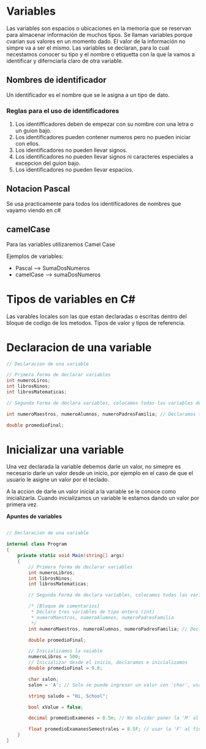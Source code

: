 # Variables
Las variables son espacios o ubicaciones en la memoria que se reservan para almacenar información de muchos tipos. Se llaman variables porque cvarian sus valores en un momento dado.
El valor de la información no simpre va a ser el mismo.
Las variables se declaran, para lo cual necestamos conocer su tipo y el nombre o etiquetta con la que la vamos a identificar y difernciarla claro de otra variable.


## Nombres de identificador
Un identificador es el nombre que se le asigna a un tipo de dato.

### Reglas para el uso de identificadores
1. Los identifficadores deben de empezar con su nombre con una letra o un guion bajo.
2. Los identificadores pueden contener numeros pero no pueden iniciar con ellos.
3. Los identificadores no pueden llevar signos.
4. Los identificadores no pueden llevar signos ni caracteres especiales a excepcion del guion bajo.
5. Los identificadores no pueden llevar espacios.

## Notacion Pascal
Se usa practicamente para todos los identificadores de nombres que vayamo viendo en c#

## camelCase
Para las variables utilizaremos Camel Case

Ejemplos de variables:
* Pascal --> SumaDosNumeros
* camelCase --> sumaDosNumeros


# Tipos de variables en C#
Las varables locales son las que estan declaradas o escritas dentro del bloque de codigo de los metodos.
Tipos de valor y tipos de referencia.

# Declaracion de una variable

```c#
// Declaracion de una variable

// Primera forma de declarar variables
int numeroLiros;
int librosNinos;
int librosMatematicas;

// Segunda Forma de declara variables, colocamos todas las variables de un mismo tipo en una linea

int numeroMaestros, numeroAlumnos, numeroPadresFamilia; // Declaramos tres variables

double promedioFinal;
```

# Inicializar una variable
Una vez declarada la variable debemos darle un valor, no simepre es necesario darle un valor desde un inicio, por ejemplo en el caso de que el usuario le asigne un valor por el teclado.

A la accion de darle un valor inicial a la variable se le conoce como inicializarla.
Cuando inicializamos un variable le estamos dando un valor por primera vez.

**Apuntes de variables**
```c#

// Declaracion de una variable

internal class Program
{
    private static void Main(string[] args)
    {
        // Primera forma de declarar variables
        int numeroLibros;
        int librosNinos;
        int librosMatematicas;

        // Segunda Forma de declara variables, colocamos todas las variables de un mismo tipo en una linea

        /* [Bloque de comentarios]
         * Declaro tres variables de tipo entero (int)
         * numeroMaestros, numeroAlumnos, numeroPadresFamilia
         */
        int numeroMaestros, numeroAlumnos, numeroPadresFamilia; // Declaramos tres variables

        double promedioFinal;

        // Inicializamos la vaiable
        numeroLibros = 500;
        // Inicializar desde el inicio, declaramos e inicializamos
        double promedioFinal = 9.8;

        char salon;
        salon = 'A'; // Solo se puede ingresar un valor con 'char', usa comillas simples

        string saludo = "Hi, School";

        bool xValue = false;

        decimal promedioExamenes = 8.5m; // No olvidar poner la 'M' al final para un tipo decimal.

        float promedioExamanesSemestrales = 8.5F; // usar la 'F' al final del 'float'
    }
}
```
